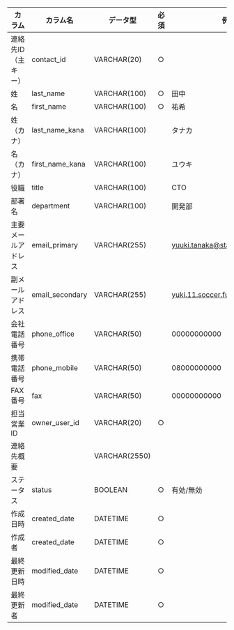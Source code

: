 | カラム             | カラム名        | データ型      | 必須 | 例                                                                      |
| ------------------ | --------------- | ------------- | ---- | ----------------------------------------------------------------------- |
| 連絡先ID（主キー） | contact_id      | VARCHAR(20)   | ○    |                                                                         |
| 姓                 | last_name       | VARCHAR(100)  | ○    | 田中                                                                    |
| 名                 | first_name      | VARCHAR(100)  | ○    | 祐希                                                                    |
| 姓（カナ）         | last_name_kana  | VARCHAR(100)  |      | タナカ                                                                  |
| 名（カナ）         | first_name_kana | VARCHAR(100)  |      | ユウキ                                                                  |
| 役職               | title           | VARCHAR(100)  |      | CTO                                                                     |
| 部署名             | department      | VARCHAR(100)  |      | 開発部                                                                  |
| 主要メールアドレス | email_primary   | VARCHAR(255)  |      | yuuki.tanaka@starup01.jp                                                |
| 副メールアドレス   | email_secondary | VARCHAR(255)  |      | [yuki.11.soccer.fukui@gmail.com](mailto:yuki.11.soccer.fukui@gmail.com) |
| 会社電話番号       | phone_office    | VARCHAR(50)   |      | 00000000000                                                             |
| 携帯電話番号       | phone_mobile    | VARCHAR(50)   |      | 08000000000                                                             |
| FAX番号            | fax             | VARCHAR(50)   |      | 00000000000                                                             |
| 担当営業ID         | owner_user_id   | VARCHAR(20)   | ○    |                                                                         |
| 連絡先概要         |                 | VARCHAR(2550) |      |                                                                         |
| ステータス         | status          | BOOLEAN       | ○    | 有効/無効                                                               |
| 作成日時           | created_date    | DATETIME      | ○    |                                                                         |
| 作成者             | created_date    | DATETIME      | ○    |                                                                         |
| 最終更新日時       | modified_date   | DATETIME      | ○    |                                                                         |
| 最終更新者         | modified_date   | DATETIME      | ○    |                                                                         |
